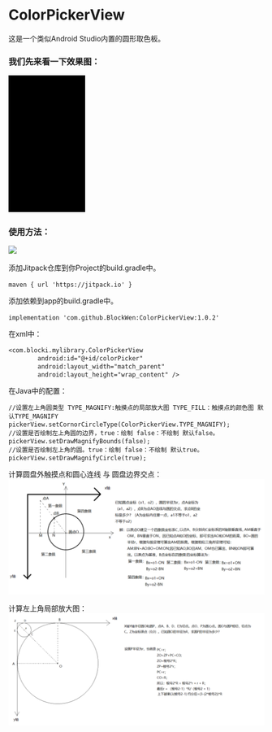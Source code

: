 # ColorPickerView
这是一个类似Android Studio内置的圆形取色板。

### 我们先来看一下效果图：
<img src="https://github.com/BlockWen/ColorPickerView/blob/master/pics_readme/last.gif?raw=true" width="30%" height="30%" />

### 使用方法：
[![](https://jitpack.io/v/BlockWen/ColorPickerView.svg)](https://jitpack.io/#BlockWen/ColorPickerView) 

添加Jitpack仓库到你Project的build.gradle中。

`maven { url 'https://jitpack.io' }`

添加依赖到app的build.gradle中。

`implementation 'com.github.BlockWen:ColorPickerView:1.0.2'`

在xml中：
```
<com.blocki.mylibrary.ColorPickerView
        android:id="@+id/colorPicker"
        android:layout_width="match_parent"
        android:layout_height="wrap_content" />
```

在Java中的配置：
```
//设置左上角圆类型 TYPE_MAGNIFY:触摸点的局部放大图 TYPE_FILL：触摸点的颜色图 默认TYPE_MAGNIFY
pickerView.setCornorCircleType(ColorPickerView.TYPE_MAGNIFY);
//设置是否绘制左上角圆的边界，true：绘制 false：不绘制 默认false。
pickerView.setDrawMagnifyBounds(false);
//设置是否绘制左上角的圆。true：绘制 false：不绘制 默认true。
pickerView.setDrawMagnifyCircle(true);
```

计算圆盘外触摸点和圆心连线 与 圆盘边界交点：
![图片名称](https://github.com/BlockWen/ColorPickerView/blob/master/pics_readme/calculateNearestCoordinate.png?raw=true)

计算左上角局部放大图：
![图片名称](https://github.com/BlockWen/ColorPickerView/blob/master/pics_readme/calculateTopLeftCornerCircle.png?raw=true)
